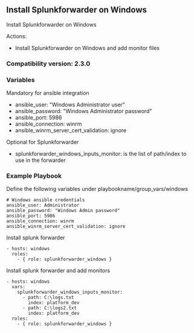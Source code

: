 ## Install Splunkforwarder on Windows

Install Splunkforwarder on Windows

Actions:
- Install Splunkforwarder on Windows and add monitor files


### Compatibility version: 2.3.0

### Variables

Mandatory for ansible integration

- ansible_user: "Windows Administrator user"
- ansible_password: "Windows Administrator password"
- ansible_port: 5986
- ansible_connection: winrm
- ansible_winrm_server_cert_validation: ignore


Optional for Splunkforwarder
- splunkforwarder_windows_inputs_monitor: is the list of path/index to use in the forwarder


### Example Playbook

Define the following variables under playbookname/group_vars/windows
```
# Windows ansible credentials
ansible_user: Administrator
ansible_password: "Windows Admin password"
ansible_port: 5986
ansible_connection: winrm
ansible_winrm_server_cert_validation: ignore
```


Install splunk forwarder

```
- hosts: windows
  roles:
    - { role: splunkforwarder_windows }

```
Install splunk forwarder and add monitors
```
- hosts: windows
  vars:
    splunkforwarder_windows_inputs_monitor:
      - path: C:\logs.txt
        index: platform_dev
      - path: C:\logs2.txt 
        index: platform_dev
  roles:
    - { role: splunkforwarder_windows }
```
